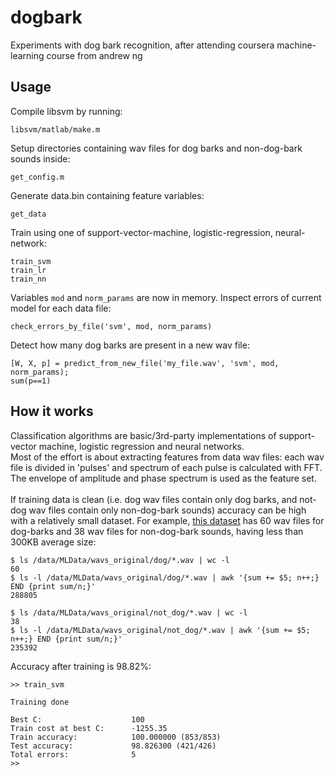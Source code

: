 # dogbark
Experiments with dog bark recognition, after attending coursera machine-learning course from andrew ng

## Usage
Compile libsvm by running:
```
libsvm/matlab/make.m
```
Setup directories containing wav files for dog barks and non-dog-bark sounds inside:
```
get_config.m
```
Generate data.bin containing feature variables:
```
get_data
```
Train using one of support-vector-machine, logistic-regression, neural-network:
```
train_svm
train_lr
train_nn
```
Variables `mod` and `norm_params` are now in memory.
Inspect errors of current model for each data file:
```
check_errors_by_file('svm', mod, norm_params)
```
Detect how many dog barks are present in a new wav file:
```
[W, X, p] = predict_from_new_file('my_file.wav', 'svm', mod, norm_params);
sum(p==1)
```

## How it works
Classification algorithms are basic/3rd-party implementations of support-vector machine, logistic regression and neural networks.<br>
Most of the effort is about extracting features from data wav files: each wav file is divided in 'pulses' and spectrum of each pulse is calculated with FFT. The envelope of amplitude and phase spectrum is used as the feature set.<br><br>
If training data is clean (i.e. dog wav files contain only dog barks, and not-dog wav files contain only non-dog-bark sounds) accuracy can be high with a relatively small dataset. For example, [this dataset](https://www.kaggle.com/marangar/dogbark) has 60 wav files for dog-barks and 38 wav files for non-dog-bark sounds, having less than 300KB average size:
```
$ ls /data/MLData/wavs_original/dog/*.wav | wc -l
60
$ ls -l /data/MLData/wavs_original/dog/*.wav | awk '{sum += $5; n++;} END {print sum/n;}'
288805

$ ls /data/MLData/wavs_original/not_dog/*.wav | wc -l
38
$ ls -l /data/MLData/wavs_original/not_dog/*.wav | awk '{sum += $5; n++;} END {print sum/n;}'
235392
```
Accuracy after training is 98.82%:
```
>> train_svm

Training done

Best C:                    100
Train cost at best C:      -1255.35
Train accuracy:            100.000000 (853/853)
Test accuracy:             98.826300 (421/426)
Total errors:              5
>>
```
